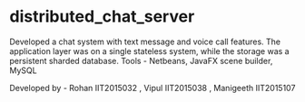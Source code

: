 # distributed_chat_server
Developed a chat system with text message and voice call features. The application layer was on a single stateless system, while the storage was a persistent sharded database. Tools - Netbeans, JavaFX scene builder, MySQL

Developed by - Rohan IIT2015032 , Vipul IIT2015038 , Manigeeth IIT2015107

